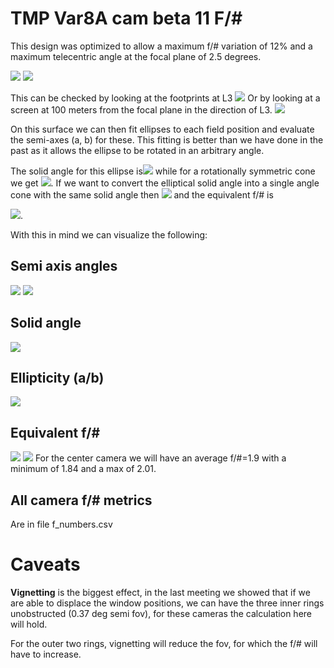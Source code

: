 # TMP Var8A cam beta 11 F/#

This design was optimized to allow a maximum f/# variation of 12% and a maximum telecentric angle at the focal plane of 2.5 degrees.

![](./raytrace_cam1.png)
![](chiefray_raytrace.png)

This can be checked by looking at the footprints at L3
![](L3_back.png)
Or by looking at a screen at 100 meters from the focal plane in the direction of L3.
![](footrprints_at_infty.png)

On this surface we can then fit ellipses to each field position and evaluate the semi-axes (a, b) for these. This fitting is better than we have done in the past as it allows the ellipse to be rotated in an arbitrary angle.

The solid angle for this ellipse is![](formulas/solidangle.png) while for a rotationally symmetric cone we get  ![](formulas/angle.png). If we want to convert the elliptical solid angle into a single angle cone with the same solid angle then ![](formulas/theta.png) and the equivalent f/# is

![](formulas/f_numb.png).


With this in mind we can visualize the following:

## Semi axis angles
![](a/a_conf_01.png)
![](b/b_conf_01.png)
## Solid angle
![](solidangle/solidangle_conf_01.png)
## Ellipticity (a/b)
![](ellipticity/ellipticity_map_conf_01.png)
## Equivalent f/#
![](equivalent_f_number/eq_f_n_01.png)
![](equivalent_f_number/eq_fn_01_hist.png)
For the center camera we will have an average f/#=1.9 with a minimum of 1.84 and a max of 2.01.
## All camera f/# metrics
Are in file f_numbers.csv

# Caveats

**Vignetting** is the biggest effect, in the last meeting we showed that if we are able to displace the window positions, we can have the three inner rings unobstructed (0.37 deg semi fov), for these cameras the calculation here will hold.

For the outer two rings, vignetting will reduce the fov, for which the f/# will have to increase.
